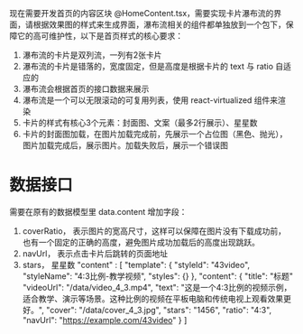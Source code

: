 现在需要开发首页的内容区块 @HomeContent.tsx，需要实现卡片瀑布流的界面，请根据效果图的样式来生成界面，瀑布流相关的组件都单独放到一个包下，保障它的高可维护性，以下是首页样式的核心要求：
1. 瀑布流的卡片是双列流，一列有2张卡片
2. 瀑布流的卡片是错落的，宽度固定，但是高度是根据卡片的 text 与 ratio 自适应的
3. 瀑布流会根据首页的接口数据来展示
4. 瀑布流是一个可以无限滚动的可复用列表，使用 react-virtualized 组件来渲染
5. 卡片的样式有核心3个元素：封面图、文案（最多2行展示）、星星数
6. 卡片的封面图加载，在图片加载完成前，先展示一个占位图（黑色、抛光），图片加载完成后，展示图片。加载失败后，展示一个错误图



# 数据接口
需要在原有的数据模型里 data.content 增加字段：
1. coverRatio， 表示图片的宽高尺寸，这样可以保障在图片没有下载成功前，也有一个固定的正确的高度，避免图片成功加载后的高度出现跳跃。
2. navUrl， 表示点击卡片后跳转的页面地址
3. stars， 星星数
 "content" : [
       "template": {
        "styleId": "43video",
        "styleName": "4:3比例-教学视频",
        "styles": {}
      },
      "content": {
        "title": "标题"
        "videoUrl": "/data/video_4_3.mp4",
        "text": "这是一个4:3比例的视频示例，适合教学、演示等场景。这种比例的视频在平板电脑和传统电视上观看效果更好。",
        "cover": "/data/cover_4_3.jpg",
        "stars": "1456",
        "ratio": "4:3",
        "navUrl": "https://example.com/43video"
      }
    ]



